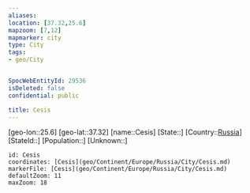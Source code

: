 ```yaml
---
aliases: 
location: [37.32,25.6]
mapzoom: [7,12] 
mapmarker: city 
type: City
tags:
- geo/City


SpocWebEntityId: 29536
isDeleted: false
confidential: public

title: Cesis
---
```

[geo-lon::25.6]
[geo-lat::37.32]
[name::Cesis]
[State::]
[Country::[Russia](geo/Continent/Europe/Russia.md)]
[StateId::]
[Population::]
[Unknown::]


```leaflet
id: Cesis
coordinates: [Cesis](geo/Continent/Europe/Russia/City/Cesis.md)
markerFile: [Cesis](geo/Continent/Europe/Russia/City/Cesis.md)
defaultZoom: 11 
maxZoom: 18
```


